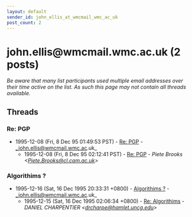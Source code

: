 ```yaml
---
layout: default
sender_id: john_ellis_at_wmcmail_wmc_ac_uk
post_count: 2
---
```


# john.ellis<span>@</span>wmcmail.wmc.ac.uk (2 posts)

_Be aware that many list participants used multiple email addresses over their time active on the list. As such this page may not contain all threads available._

## Threads

### Re: PGP
+ 1995-12-08 (Fri, 8 Dec 95 01:49:53 PST) - [Re: PGP](/archive/1995/12/02ad5d49c7217f9cece1c8e582d7c3234e3637e567ed9b81d08ec530103ba3f5) - _john.ellis@wmcmail.wmc.ac.uk_
  + 1995-12-08 (Fri, 8 Dec 95 02:12:41 PST) - [Re: PGP](/archive/1995/12/03e4faae92447627ae6832fa603145ccbcda88d1cfcab1e3963900e8e4cb288d) - _Piete Brooks \<Piete.Brooks@cl.cam.ac.uk\>_

### Algorithims ?
+ 1995-12-16 (Sat, 16 Dec 1995 20:33:31 +0800) - [Algorithims ?](/archive/1995/12/8ff238dda7203738415fc44397e338e32b6a65d3275b145280a72320ad62ea57) - _john.ellis@wmcmail.wmc.ac.uk_
  + 1995-12-15 (Sat, 16 Dec 1995 02:06:34 +0800) - [Re: Algorithims](/archive/1995/12/a0648ceaee7cfb3562204f77db8998081e7ca587f04cfdcb8ad0e42964bd4cbf) - _DANIEL CHARPENTIER \<drcharpe@hamlet.uncg.edu\>_

